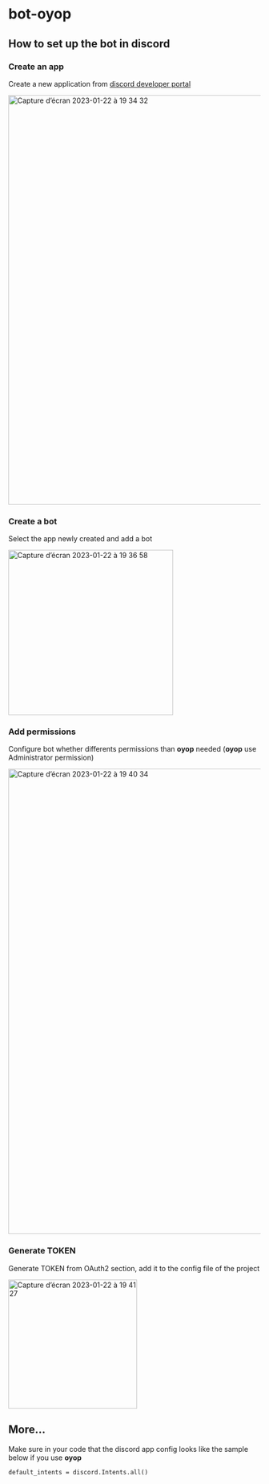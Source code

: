 # bot-oyop

## How to set up the bot in discord
### Create an app
Create a new application from [discord developer portal](https://discord.com/developers/applications)

<img width="816" alt="Capture d’écran 2023-01-22 à 19 34 32" src="https://user-images.githubusercontent.com/80722034/213936357-14694c20-d7af-4c54-951c-f5c49eaf747a.png">

### Create a bot
Select the app newly created and add a bot

<img width="329" alt="Capture d’écran 2023-01-22 à 19 36 58" src="https://user-images.githubusercontent.com/80722034/213936454-369f2480-9c34-4efb-9339-cf0816b0136d.png">

### Add permissions
Configure bot whether differents permissions than **oyop** needed (**oyop** use Administrator permission)

<img width="927" alt="Capture d’écran 2023-01-22 à 19 40 34" src="https://user-images.githubusercontent.com/80722034/213936690-338fa92f-10e6-41f9-a632-55fcd48a90cb.png">


### Generate TOKEN
Generate TOKEN from OAuth2 section, add it to the config file of the project

<img width="257" alt="Capture d’écran 2023-01-22 à 19 41 27" src="https://user-images.githubusercontent.com/80722034/213936640-fe8dbcdd-e23c-47bc-8aad-27d42e4e2d7a.png">

## More...
Make sure in your code that the discord app config looks like the sample below if you use **oyop**

`default_intents = discord.Intents.all()`
